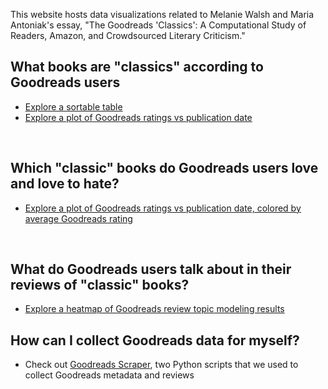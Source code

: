 This website hosts data visualizations related to Melanie Walsh and Maria Antoniak's essay, "The Goodreads 'Classics': A Computational Study of Readers, Amazon, and Crowdsourced Literary Criticism."

## **What books are "classics" according to Goodreads users**

  - [Explore a sortable table](Goodreads-Classics-Table.html)
  - [Explore a plot of Goodreads ratings vs publication date](Goodreads-Classics-Category.html)
<br>

## **Which "classic" books do Goodreads users love and love to hate?**
  
  - [Explore a plot of Goodreads ratings vs publication date, colored by average Goodreads rating](Goodreads-Classics-Ratings.html)
<br>

## **What do Goodreads users talk about in their reviews of "classic" books?**
  
  - [Explore a heatmap of Goodreads review topic modeling results](Goodreads-Classics-Topics.html)

## **How can I collect Goodreads data for myself?**
  
  - Check out [Goodreads Scraper](https://github.com/maria-antoniak/goodreads-scraper), two Python scripts that we used to collect Goodreads metadata and reviews 


  


